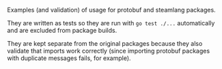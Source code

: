 Examples (and validation) of usage for protobuf and steamlang packages.

They are written as tests so they are run with `go test ./...` automatically and are excluded from
package builds.

They are kept separate from the original packages because they also validate that imports work
correctly (since importing protobuf packages with duplicate messages fails, for example).
